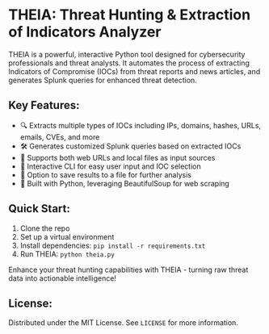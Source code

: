 # THEIA: Threat Hunting & Extraction of Indicators Analyzer

THEIA is a powerful, interactive Python tool designed for cybersecurity professionals and threat analysts. It automates the process of extracting Indicators of Compromise (IOCs) from threat reports and news articles, and generates Splunk queries for enhanced threat detection.

## Key Features:

- 🔍 Extracts multiple types of IOCs including IPs, domains, hashes, URLs, emails, CVEs, and more
- 🛠️ Generates customized Splunk queries based on extracted IOCs
- 🔄 Supports both web URLs and local files as input sources
- 🎨 Interactive CLI for easy user input and IOC selection
- 💾 Option to save results to a file for further analysis
- 🐍 Built with Python, leveraging BeautifulSoup for web scraping

## Quick Start:

1. Clone the repo
2. Set up a virtual environment
3. Install dependencies: `pip install -r requirements.txt`
4. Run THEIA: `python theia.py`

Enhance your threat hunting capabilities with THEIA - turning raw threat data into actionable intelligence!

## License:

Distributed under the MIT License. See `LICENSE` for more information.
